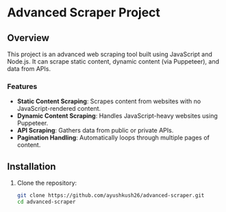 # Advanced Scraper Project

## Overview

This project is an advanced web scraping tool built using JavaScript and Node.js. It can scrape static content, dynamic content (via Puppeteer), and data from APIs.

### Features
- **Static Content Scraping**: Scrapes content from websites with no JavaScript-rendered content.
- **Dynamic Content Scraping**: Handles JavaScript-heavy websites using Puppeteer.
- **API Scraping**: Gathers data from public or private APIs.
- **Pagination Handling**: Automatically loops through multiple pages of content.

## Installation

1. Clone the repository:

   ```bash
   git clone https://github.com/ayushkush26/advanced-scraper.git
   cd advanced-scraper
